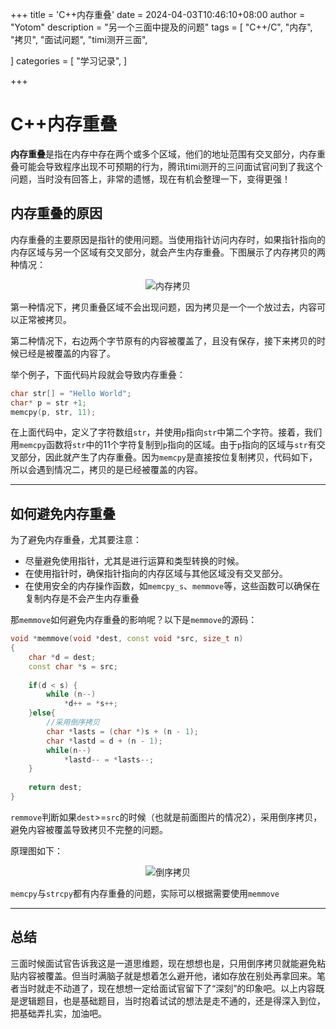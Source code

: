 +++
title = 'C++内存重叠'
date = 2024-04-03T10:46:10+08:00
author = "Yotom"
description = "另一个三面中提及的问题"
tags = [
    "C++/C",
    "内存",
    "拷贝",
    "面试问题",
    "timi测开三面",

]
categories = [
    "学习记录",
]

+++

# C++内存重叠

**内存重叠**是指在内存中存在两个或多个区域，他们的地址范围有交叉部分，内存重叠可能会导致程序出现不可预期的行为，腾讯timi测开的三问面试官问到了我这个问题，当时没有回答上，非常的遗憾，现在有机会整理一下，变得更强！

## 内存重叠的原因

内存重叠的主要原因是指针的使用问题。当使用指针访问内存时，如果指针指向的内存区域与另一个区域有交叉部分，就会产生内存重叠。下图展示了内存拷贝的两种情况：

<div style="text-align: center;">
    <img src="/img/memory_1.png" alt="内存拷贝" style="max-width: 75%; height: auto;">
</div>

第一种情况下，拷贝重叠区域不会出现问题，因为拷贝是一个一个放过去，内容可以正常被拷贝。

第二种情况下，右边两个字节原有的内容被覆盖了，且没有保存，接下来拷贝的时候已经是被覆盖的内容了。

举个例子，下面代码片段就会导致内存重叠：

```c++
char str[] = "Hello World";
char* p = str +1;
memcpy(p, str, 11);
```

在上面代码中，定义了字符数组`str`，并使用`p`指向`str`中第二个字符。接着，我们用`memcpy`函数将`str`中的11个字符复制到`p`指向的区域。由于`p`指向的区域与`str`有交叉部分，因此就产生了内存重叠。因为`memcpy`是直接按位复制拷贝，代码如下，所以会遇到情况二，拷贝的是已经被覆盖的内容。

---

## 如何避免内存重叠

为了避免内存重叠，尤其要注意：

+ 尽量避免使用指针，尤其是进行运算和类型转换的时候。
+ 在使用指针时，确保指针指向的内存区域与其他区域没有交叉部分。
+ 在使用安全的内存操作函数，如`memcpy_s`、`memmove`等，这些函数可以确保在复制内存是不会产生内存重叠

那`memmove`如何避免内存重叠的影响呢？以下是`memmove`的源码：

```c++
void *memmove(void *dest, const void *src, size_t n)
{
    char *d = dest;
    const char *s = src;
    
    if(d < s) {
        while (n--)
            *d++ = *s++;
    }else{
        //采用倒序拷贝
        char *lasts = (char *)s + (n - 1);
        char *lastd = d + (n - 1);
        while(n--)
            *lastd-- = *lasts--;
    }
    
    return dest;
}
```

`remmove`判断如果`dest`>=`src`的时候（也就是前面图片的情况2），采用倒序拷贝，避免内容被覆盖导致拷贝不完整的问题。

原理图如下：

<div style="text-align: center;">
    <img src="/img/memory_2.png" alt="倒序拷贝" style="max-width: 75%; height: auto;">
</div>

`memcpy`与`strcpy`都有内存重叠的问题，实际可以根据需要使用`memmove`

---

## 总结

三面时候面试官告诉我这是一道思维题，现在想想也是，只用倒序拷贝就能避免粘贴内容被覆盖。但当时满脑子就是想着怎么避开他，诸如存放在别处再拿回来。笔者当时就走不动道了，现在想想一定给面试官留下了“深刻”的印象吧。以上内容既是逻辑题目，也是基础题目，当时抱着试试的想法是走不通的，还是得深入到位，把基础弄扎实，加油吧。

